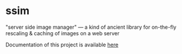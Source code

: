 # ssim
"server side image manager" — a kind of ancient library for on-the-fly rescaling &amp; caching of images on a web server

Documentation of this project is available [here](http://www.mchange.com/projects/ssim/)

